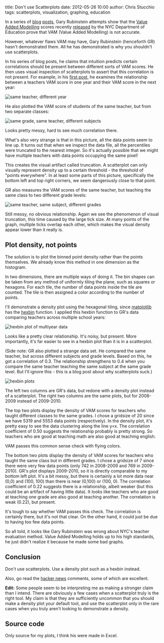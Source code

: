 title: Don't use Scatterplots
date: 2012-05-26 10:00
author: Chris Stucchio
tags: scatterplots, visualization, graphing, education




In a series of [blog](http://garyrubinstein.teachforus.org/2012/02/26/analyzing-released-nyc-value-added-data-part-1/) [posts](http://garyrubinstein.teachforus.org/2012/02/28/analyzing-released-nyc-value-added-data-part-2/), Gary Rubinstein attempts show that the [Value Added Modelling](https://en.wikipedia.org/wiki/Value-added_modeling) scores recently [released](http://www.ny1.com/content/top_stories/156599/now-available--2007-2010-nyc-teacher-performance-data#doereports) by the NYC Department of Education prove that VAM (Value Added Modelling) is not accurate.


However, whatever flaws VAM may have, Gary Rubinstein (henceforth GR) hasn't demonstrated them. All he has demonstrated is why you shouldn't use scatterplots.

In his series of blog posts, he claims that intuition predicts certain correlations should be present between different sorts of VAM scores. He then uses visual inspection of scatterplots to assert that this correlation is not present. For example, in his [first post](http://garyrubinstein.teachforus.org/2012/02/26/analyzing-released-nyc-value-added-data-part-1/), he examines the relationship between a teachers VAM score in one year and their VAM score in the next year:

![same teacher, different year](/blog_media/2012/dont_use_scatterplots/rubinstein_multi_year.png)

He also plotted the VAM score of students of the same teacher, but from two separate classes:

![same grade, same teacher, different subjects](/blog_media/2012/dont_use_scatterplots/rubinstein_elamathva.png)

Looks pretty messy, hard to see much correlation there.

What's also very strange is that in this picture, all the data points seem to line up. It turns out that when we inspect the data file, all the percentiles were truncated to the nearest integer. So it's actually possible that we might have multiple teachers with data points occupying the same pixel!

This creates the visual artifact called truncation. A scatterplot can only visually represent density up to a certain threshold - the threshold of "points everywhere". In at least some parts of this picture, specifically the bottom left and top right corners, we seem dangerously close to that point.

GR also measures the VAM scores of the same teacher, but teaching the same class to two different grade levels:

![same teacher, same subject, different grades](/blog_media/2012/dont_use_scatterplots/rubinstein_gradegrade.png)

Still messy, no obvious relationship. Again we see the phenomenon of visual truncation, this time caused by the large tick size. At many points of the graph, multiple ticks overlap each other, which makes the visual density appear lower than it really is.

## Plot density, not points

The solution is to plot the binned point density rather than the points themselves. We already know this method in one dimension as the histogram.

In two dimensions, there are multiple ways of doing it. The bin shapes can be taken from any method of uniformly tiling the plane, such as squares or hexagons. For each tile, the number of data points inside the tile are counted. The tile is then assigned a color according to the number of points.

I'll demonstrate a density plot using the hexagonal tiling, since [matplotlib](http://matplotlib.sourceforge.net) has the [hexbin](http://matplotlib.sourceforge.net/api/pyplot_api.html#matplotlib.pyplot.hexbin) function. I applied this hexbin function to GR's data comparing teachers across multiple school years:

![hexbin plot of multiyear data](/blog_media/2012/dont_use_scatterplots/same_teacher_different_year.png)

Looks like a pretty clear relationship. It's noisy, but present. More importantly, it's far easier to see in a hexbin plot than it is in a scatterplot.

(Side note: GR also plotted a strange data set. He compared the same teacher, but across different subjects and grade levels. Based on this, he got a correlation of 0.3. The relationship strengthens to 0.4 when you compare the same teacher teaching the same subject at the same grade level. But I'll ignore this - this is a blog post about why scatterplots suck.)

![hexbin plots](/blog_media/2012/dont_use_scatterplots/hexbin_plots.png)

The left two columns are GR's data, but redone with a density plot instead of a scatterplot. The right two columns are the same plots, but for 2008-2009 instead of 2009-2010.

The top two plots display the density of VAM scores for teachers who taught different classes to the same grades. I chose a gridsize of 20 since we have 5319 and 5553 data points (respectively). In the density plot, it's pretty easy to see the data clustering along the line y=x. The correlation coefficient of 0.50 suggests the relationship probably is pretty strong. So teachers who are good at teaching math are also good at teaching english.

VAM passes this common sense check with flying colors.

The bottom two plots display the density of VAM scores for teachers who taught the same class but in different grades. I chose a gridsize of 7 since there were very few data points (only 742 in 2008-2009 and 769 in 2009-2010). GR's plot displays 2009-2010, so it is directly comparable to my bottom left plot. It's a bit messy, but there is certainly a lot more data near (0,0) and (100, 100) than there is near (0,100) or (100, 0). The correlation coefficient of 0.22 suggests there is a relationship, albeit weaker (but this could be an artifact of having little data). It looks like teachers who are good at teaching one grade are also good at teaching another. The correlation is weak (0.22), but present.

It's tough to say whether VAM passes this check. The correlation is certainly there, but it's not that clear. On the other hand, it could just be due to having too few data points.

So all told, it looks like Gary Rubinstein was wrong about NYC's teacher evaluation method. Value Added Modelling holds up to his high standards, he just didn't realize it because he made some bad graphs.

## Conclusion

Don't use scatterplots. Use a density plot such as a hexbin instead.

Also, go read the [hacker news](http://news.ycombinator.com/item?id=4027201) comments, some of which are excellent.

**Edit:** Some people seem to be interpreting me as making a stronger claim than I intend. There are obviously a few cases when a scatterplot truly is the right tool. My claim is that they are sufficiently uncommon that you should make a density plot your default tool, and use the scatterplot only in the rare cases when you truly aren't looking to demonstrate a density.

## Source code

Only source for my plots, I think his were made in Excel.

<script src="https://gist.github.com/2791841.js"> </script>
